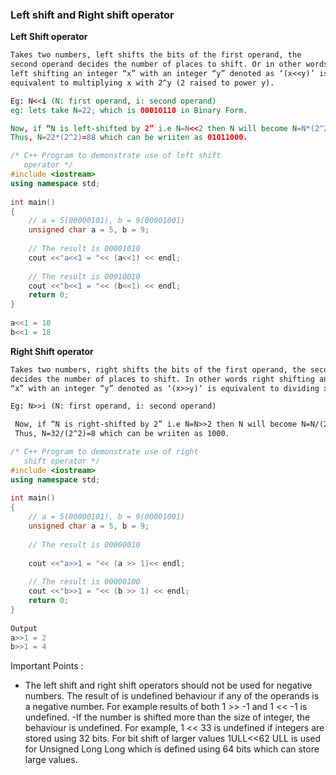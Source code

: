 ### __Left shift and Right shift operator__
__Left Shift operator__
```md
Takes two numbers, left shifts the bits of the first operand, the
second operand decides the number of places to shift. Or in other words
left shifting an integer “x” with an integer “y” denoted as ‘(x<<y)’ is 
equivalent to multiplying x with 2^y (2 raised to power y). 

Eg: N<<i (N: first operand, i: second operand)
eg: lets take N=22; which is 00010110 in Binary Form.

Now, if “N is left-shifted by 2” i.e N=N<<2 then N will become N=N*(2^2).
Thus, N=22*(2^2)=88 which can be wriiten as 01011000.
```
```cpp
/* C++ Program to demonstrate use of left shift 
   operator */
#include <iostream>
using namespace std;
  
int main()
{
    // a = 5(00000101), b = 9(00001001)
    unsigned char a = 5, b = 9; 
  
    // The result is 00001010 
    cout <<"a<<1 = "<< (a<<1) << endl;
    
    // The result is 00010010 
    cout <<"b<<1 = "<< (b<<1) << endl;  
    return 0;
}
  
a<<1 = 10
b<<1 = 18
```

__Right Shift operator__

```md
Takes two numbers, right shifts the bits of the first operand, the second operand
decides the number of places to shift. In other words right shifting an integer 
“x” with an integer “y” denoted as ‘(x>>y)‘ is equivalent to dividing x with 2^y. 

Eg: N>>i (N: first operand, i: second operand)

 Now, if “N is right-shifted by 2” i.e N=N>>2 then N will become N=N/(2^2). 
 Thus, N=32/(2^2)=8 which can be wriiten as 1000.
```

```cpp
/* C++ Program to demonstrate use of right
   shift operator */
#include <iostream>
using namespace std;
  
int main()
{
    // a = 5(00000101), b = 9(00001001)
    unsigned char a = 5, b = 9;
  
    // The result is 00000010
  
    cout <<"a>>1 = "<< (a >> 1)<< endl;
  
    // The result is 00000100
    cout <<"b>>1 = "<< (b >> 1) << endl;
    return 0;
}
  
Output
a>>1 = 2
b>>1 = 4
```

Important Points : 

- The left shift and right shift operators should not be used for negative numbers.
 The result of is undefined behaviour if any of the operands is a negative number.
 For example results of both 1 >> -1 and 1 << -1 is undefined.
-If the number is shifted more than the size of integer, the behaviour is undefined.
For example, 1 << 33 is undefined if integers are stored using 32 bits. For bit shift
of larger values 1ULL<<62  ULL is used for Unsigned Long Long which is defined using 
64 bits which can store large values.

